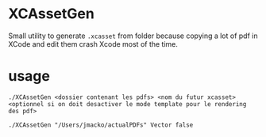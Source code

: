 # XCAssetGen
Small utility to generate `.xcasset` from folder because copying a lot of pdf in XCode and edit them crash Xcode most of the time.


# usage

`./XCAssetGen <dossier contenant les pdfs> <nom du futur xcasset> <optionnel si on doit desactiver le mode template pour le rendering des pdf>`
  
`./XCAssetGen "/Users/jmacko/actualPDFs" Vector false`

<img url="https://user-images.githubusercontent.com/661647/59421305-a73bbc00-8dce-11e9-8279-47f0f427d301.png" />
